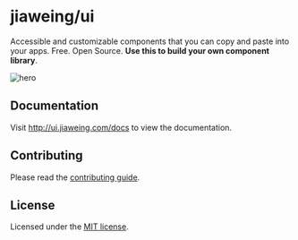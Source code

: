 # jiaweing/ui

Accessible and customizable components that you can copy and paste into your apps. Free. Open Source. **Use this to build your own component library**.

![hero](apps/www/public/og.jpg)

## Documentation

Visit http://ui.jiaweing.com/docs to view the documentation.

## Contributing

Please read the [contributing guide](/CONTRIBUTING.md).

## License

Licensed under the [MIT license](https://github.com/jiaweing/ui/blob/main/LICENSE.md).

